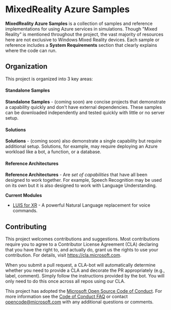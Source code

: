 # MixedReality Azure Samples

**MixedReality Azure Samples** is a collection of samples and reference implementations for using Azure services in simulations. Though "Mixed Reality" is mentioned throughout the project, the vast majority of resources here are not exclusive to Windows Mixed Reality devices. Each sample or reference includes a **System Requirements** section that clearly explains where the code can run.


## Organization

This project is organized into 3 key areas:

#### Standalone Samples ####
**Standalone Samples** - (coming soon) are concise projects that demonstrate a capability quickly and don't have external dependencies. These samples can be downloaded independently and tested quickly with little or no server setup.


#### Solutions ####
**Solutions** - (coming soon) also demonstrate a single capability but require additional setup. Solutions, for example, may require deploying an Azure workload like a bot, a function, or a database.
 

#### Reference Architectures ####
**Reference Architectures** - Are *set of capabilities* that have all been designed to work together. For example, Speech Recognition may be used on its own but it is also designed to work with Language Understanding. 

**Current Modules**

- [LUIS for XR](Assets/MixedRealityAzure/LUIS) - A powerful Natural Language replacement for voice commands.


## Contributing

This project welcomes contributions and suggestions.  Most contributions require you to agree to a Contributor License Agreement (CLA) declaring that you have the right to, and actually do, grant us the rights to use your contribution. For details, visit https://cla.microsoft.com.

When you submit a pull request, a CLA-bot will automatically determine whether you need to provide a CLA and decorate the PR appropriately (e.g., label, comment). Simply follow the instructions provided by the bot. You will only need to do this once across all repos using our CLA.

This project has adopted the [Microsoft Open Source Code of Conduct](https://opensource.microsoft.com/codeofconduct/). For more information see the [Code of Conduct FAQ](https://opensource.microsoft.com/codeofconduct/faq/) or contact [opencode@microsoft.com](mailto:opencode@microsoft.com) with any additional questions or comments.

